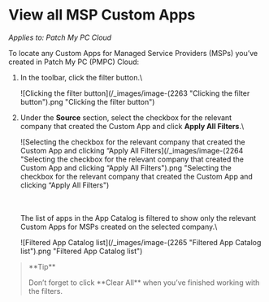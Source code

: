 # View all MSP Custom Apps

_Applies to: Patch My PC Cloud_

To locate any Custom Apps for Managed Service Providers (MSPs) you’ve created in Patch My PC (PMPC) Cloud:

1.  In the toolbar, click the filter button.\


    ![Clicking the filter button](/_images/image-(2263 "Clicking the filter button").png "Clicking the filter button")


2.  Under the **Source** section, select the checkbox for the relevant company that created the Custom App and click **Apply All Filters**.\


    ![Selecting the checkbox for the relevant company that created the Custom App and clicking “Apply All Filters](/_images/image-(2264 "Selecting the checkbox for the relevant company that created the Custom App and clicking “Apply All Filters").png "Selecting the checkbox for the relevant company that created the Custom App and clicking “Apply All Filters")

    \
    \
    The list of apps in the App Catalog is filtered to show only the relevant Custom Apps for MSPs created on the selected company.\


    ![Filtered App Catalog list](/_images/image-(2265 "Filtered App Catalog list").png "Filtered App Catalog list")

<blockquote class="wp-block-quote">
<p>**Tip**</p>
<p>Don’t forget to click **Clear All** when you’ve finished working with the filters.</p>
</blockquote>